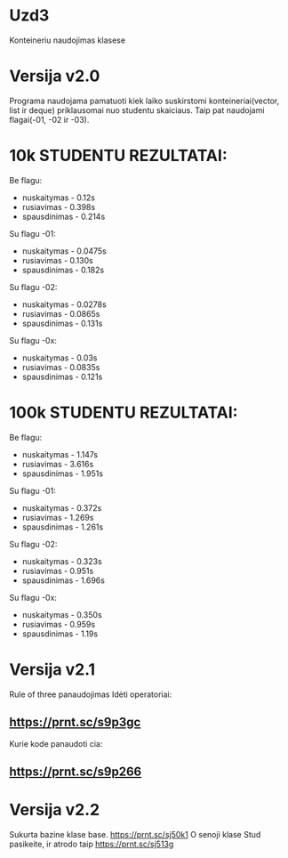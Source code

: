 # Uzd3
Konteineriu naudojimas klasese
# Versija v2.0
Programa naudojama pamatuoti kiek laiko suskirstomi konteineriai(vector, list ir deque) priklausomai nuo studentu skaiciaus. Taip pat naudojami flagai(-01, -02 ir -03).
# 10k STUDENTU REZULTATAI:
 Be flagu:
  - nuskaitymas - 0.12s
  - rusiavimas - 0.398s
  - spausdinimas - 0.214s
  
 Su flagu -01:
  - nuskaitymas - 0.0475s
  - rusiavimas - 0.130s
  - spausdinimas - 0.182s
  
 Su flagu -02:
  - nuskaitymas - 0.0278s
  - rusiavimas - 0.0865s
  - spausdinimas - 0.131s
  
 Su flagu -0x:
  - nuskaitymas - 0.03s
  - rusiavimas - 0.0835s
  - spausdinimas - 0.121s
  
# 100k STUDENTU REZULTATAI:
 Be flagu:
  - nuskaitymas - 1.147s
  - rusiavimas - 3.616s
  - spausdinimas - 1.951s
  
 Su flagu -01:
  - nuskaitymas - 0.372s
  - rusiavimas - 1.269s
  - spausdinimas - 1.261s
  
 Su flagu -02:
  - nuskaitymas - 0.323s
  - rusiavimas - 0.951s
  - spausdinimas - 1.696s
  
 Su flagu -0x:
  - nuskaitymas - 0.350s
  - rusiavimas - 0.959s
  - spausdinimas - 1.19s
# Versija v2.1
 Rule of three panaudojimas
 	Idėti operatoriai:
  ## https://prnt.sc/s9p3gc
  Kurie kode panaudoti cia:
  ## https://prnt.sc/s9p266
# Versija v2.2
  Sukurta bazine klase base.
  https://prnt.sc/sj50k1
  O senoji klase Stud pasikeite, ir atrodo taip
  https://prnt.sc/sj513g
